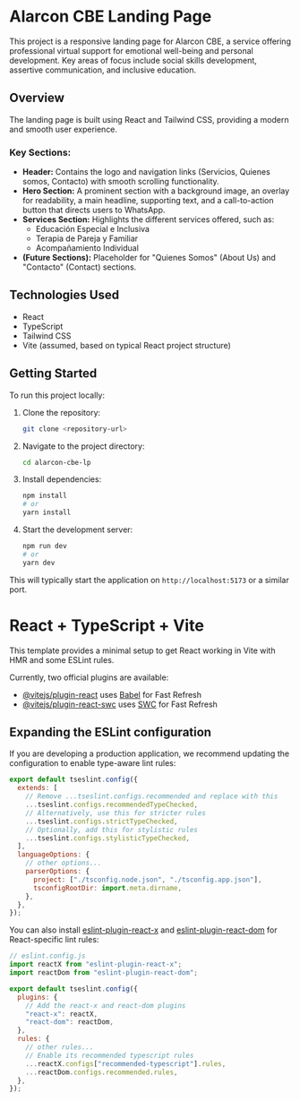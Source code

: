 # Alarcon CBE Landing Page

This project is a responsive landing page for Alarcon CBE, a service offering
professional virtual support for emotional well-being and personal development.
Key areas of focus include social skills development, assertive communication,
and inclusive education.

## Overview

The landing page is built using React and Tailwind CSS, providing a modern and
smooth user experience.

### Key Sections:

- **Header:** Contains the logo and navigation links (Servicios, Quienes somos,
  Contacto) with smooth scrolling functionality.
- **Hero Section:** A prominent section with a background image, an overlay for
  readability, a main headline, supporting text, and a call-to-action button
  that directs users to WhatsApp.
- **Services Section:** Highlights the different services offered, such as:
  - Educación Especial e Inclusiva
  - Terapia de Pareja y Familiar
  - Acompañamiento Individual
- **(Future Sections):** Placeholder for "Quienes Somos" (About Us) and
  "Contacto" (Contact) sections.

## Technologies Used

- React
- TypeScript
- Tailwind CSS
- Vite (assumed, based on typical React project structure)

## Getting Started

To run this project locally:

1. Clone the repository:

   ```bash
   git clone <repository-url>
   ```

2. Navigate to the project directory:

   ```bash
   cd alarcon-cbe-lp
   ```

3. Install dependencies:

   ```bash
   npm install
   # or
   yarn install
   ```

4. Start the development server:

   ```bash
   npm run dev
   # or
   yarn dev
   ```

This will typically start the application on `http://localhost:5173` or a
similar port.

# React + TypeScript + Vite

This template provides a minimal setup to get React working in Vite with HMR and
some ESLint rules.

Currently, two official plugins are available:

- [@vitejs/plugin-react](https://github.com/vitejs/vite-plugin-react/blob/main/packages/plugin-react)
  uses [Babel](https://babeljs.io/) for Fast Refresh
- [@vitejs/plugin-react-swc](https://github.com/vitejs/vite-plugin-react/blob/main/packages/plugin-react-swc)
  uses [SWC](https://swc.rs/) for Fast Refresh

## Expanding the ESLint configuration

If you are developing a production application, we recommend updating the
configuration to enable type-aware lint rules:

```js
export default tseslint.config({
  extends: [
    // Remove ...tseslint.configs.recommended and replace with this
    ...tseslint.configs.recommendedTypeChecked,
    // Alternatively, use this for stricter rules
    ...tseslint.configs.strictTypeChecked,
    // Optionally, add this for stylistic rules
    ...tseslint.configs.stylisticTypeChecked,
  ],
  languageOptions: {
    // other options...
    parserOptions: {
      project: ["./tsconfig.node.json", "./tsconfig.app.json"],
      tsconfigRootDir: import.meta.dirname,
    },
  },
});
```

You can also install
[eslint-plugin-react-x](https://github.com/Rel1cx/eslint-react/tree/main/packages/plugins/eslint-plugin-react-x)
and
[eslint-plugin-react-dom](https://github.com/Rel1cx/eslint-react/tree/main/packages/plugins/eslint-plugin-react-dom)
for React-specific lint rules:

```js
// eslint.config.js
import reactX from "eslint-plugin-react-x";
import reactDom from "eslint-plugin-react-dom";

export default tseslint.config({
  plugins: {
    // Add the react-x and react-dom plugins
    "react-x": reactX,
    "react-dom": reactDom,
  },
  rules: {
    // other rules...
    // Enable its recommended typescript rules
    ...reactX.configs["recommended-typescript"].rules,
    ...reactDom.configs.recommended.rules,
  },
});
```
